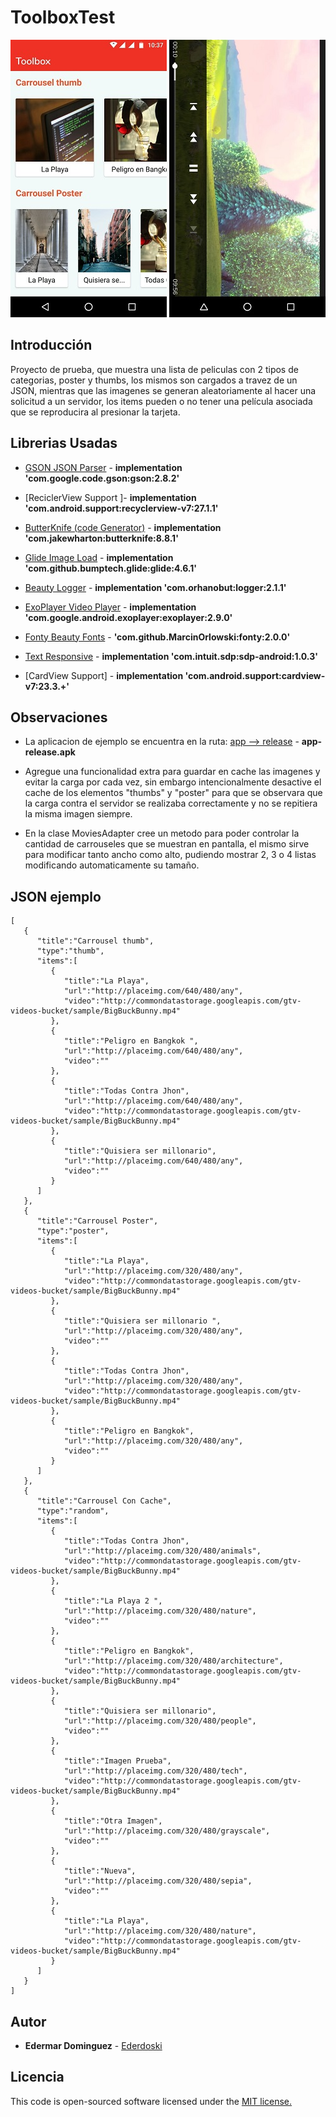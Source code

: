 # ToolboxTest

![Example](img/example.jpeg)   ![Example2](img/example2.jpeg)

## Introducción

Proyecto de prueba, que muestra una lista de peliculas con 2 tipos de categorias, poster y thumbs, los mismos son cargados a travez de un JSON, mientras que las imagenes se generan aleatoriamente al hacer una solicitud a un servidor, los items pueden o no tener una película asociada que se reproducira al presionar la tarjeta.


## Librerias Usadas 

* [GSON JSON Parser](https://github.com/google/gson) - **implementation 'com.google.code.gson:gson:2.8.2'**
* [ReciclerView Support ]- **implementation 'com.android.support:recyclerview-v7:27.1.1'**

* [ButterKnife (code Generator)](https://github.com/JakeWharton/butterknife) - **implementation 'com.jakewharton:butterknife:8.8.1'**
* [Glide Image Load](https://github.com/bumptech/glide) - **implementation 'com.github.bumptech.glide:glide:4.6.1'**
* [Beauty Logger](https://github.com/orhanobut/logger) - **implementation 'com.orhanobut:logger:2.1.1'**
* [ExoPlayer Video Player](https://github.com/google/ExoPlayer) - **implementation 'com.google.android.exoplayer:exoplayer:2.9.0'**
* [Fonty Beauty Fonts](https://github.com/MarcinOrlowski/Fonty) - **'com.github.MarcinOrlowski:fonty:2.0.0'**
* [Text Responsive](https://github.com/intuit/sdp) - **implementation 'com.intuit.sdp:sdp-android:1.0.3'**
* [CardView Support] - **implementation 'com.android.support:cardview-v7:23.3.+'**

## Observaciones

* La aplicacion de ejemplo se encuentra en la ruta: [app --> release](https://github.com/ederdoski/ToolboxTest/tree/master/app/release) - **app-release.apk**

* Agregue una funcionalidad extra para guardar en cache las imagenes y evitar la carga por cada vez, sin embargo intencionalmente desactive el cache de los elementos "thumbs" y "poster" para que se observara que la carga contra el servidor se realizaba correctamente y no se repitiera la misma imagen siempre. 

* En la clase MoviesAdapter cree un metodo para poder controlar la cantidad de carrouseles que se muestran en pantalla, el mismo sirve para modificar tanto ancho como alto, pudiendo mostrar 2, 3 o 4 listas modificando automaticamente su tamaño.


## JSON ejemplo
	
```
[  
   {  
      "title":"Carrousel thumb",
      "type":"thumb",
      "items":[  
         {  
            "title":"La Playa",
            "url":"http://placeimg.com/640/480/any",
            "video":"http://commondatastorage.googleapis.com/gtv-videos-bucket/sample/BigBuckBunny.mp4"
         },
         {  
            "title":"Peligro en Bangkok ",
            "url":"http://placeimg.com/640/480/any",
            "video":""
         },
         {  
            "title":"Todas Contra Jhon",
            "url":"http://placeimg.com/640/480/any",
            "video":"http://commondatastorage.googleapis.com/gtv-videos-bucket/sample/BigBuckBunny.mp4"
         },
         {  
            "title":"Quisiera ser millonario",
            "url":"http://placeimg.com/640/480/any",
            "video":""
         }
      ]
   },
   {  
      "title":"Carrousel Poster",
      "type":"poster",
      "items":[  
         {  
            "title":"La Playa",
            "url":"http://placeimg.com/320/480/any",
            "video":"http://commondatastorage.googleapis.com/gtv-videos-bucket/sample/BigBuckBunny.mp4"
         },
         {  
            "title":"Quisiera ser millonario ",
            "url":"http://placeimg.com/320/480/any",
            "video":""
         },
         {  
            "title":"Todas Contra Jhon",
            "url":"http://placeimg.com/320/480/any",
            "video":"http://commondatastorage.googleapis.com/gtv-videos-bucket/sample/BigBuckBunny.mp4"
         },
         {  
            "title":"Peligro en Bangkok",
            "url":"http://placeimg.com/320/480/any",
            "video":""
         }
      ]
   },
   {  
      "title":"Carrousel Con Cache",
      "type":"random",
      "items":[  
         {  
            "title":"Todas Contra Jhon",
            "url":"http://placeimg.com/320/480/animals",
            "video":"http://commondatastorage.googleapis.com/gtv-videos-bucket/sample/BigBuckBunny.mp4"
         },
         {  
            "title":"La Playa 2 ",
            "url":"http://placeimg.com/320/480/nature",
            "video":""
         },
         {  
            "title":"Peligro en Bangkok",
            "url":"http://placeimg.com/320/480/architecture",
            "video":"http://commondatastorage.googleapis.com/gtv-videos-bucket/sample/BigBuckBunny.mp4"
         },
         {  
            "title":"Quisiera ser millonario",
            "url":"http://placeimg.com/320/480/people",
            "video":""
         },
         {  
            "title":"Imagen Prueba",
            "url":"http://placeimg.com/320/480/tech",
            "video":"http://commondatastorage.googleapis.com/gtv-videos-bucket/sample/BigBuckBunny.mp4"
         },
         {  
            "title":"Otra Imagen",
            "url":"http://placeimg.com/320/480/grayscale",
            "video":""
         },
         {  
            "title":"Nueva",
            "url":"http://placeimg.com/320/480/sepia",
            "video":""
         },
         {  
            "title":"La Playa",
            "url":"http://placeimg.com/320/480/nature",
            "video":"http://commondatastorage.googleapis.com/gtv-videos-bucket/sample/BigBuckBunny.mp4"
         }
      ]
   }
]
```

## Autor

* **Edermar Dominguez** - [Ederdoski](https://gitlab.com/Ederdoski/about)

## Licencia

This code is open-sourced software licensed under the [MIT license.](https://opensource.org/licenses/MIT)

